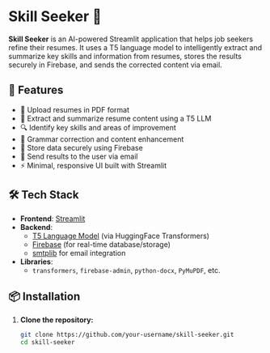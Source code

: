 # Skill Seeker 🎯

**Skill Seeker** is an AI-powered Streamlit application that helps job seekers refine their resumes. It uses a T5 language model to intelligently extract and summarize key skills and information from resumes, stores the results securely in Firebase, and sends the corrected content via email.

## 🚀 Features

- 📄 Upload resumes in PDF format
- 🤖 Extract and summarize resume content using a T5 LLM
- 🔍 Identify key skills and areas of improvement
- 🧠 Grammar correction and content enhancement
- 🔐 Store data securely using Firebase
- 📧 Send results to the user via email
- ⚡ Minimal, responsive UI built with Streamlit

## 🛠️ Tech Stack

- **Frontend**: [Streamlit](https://streamlit.io/)
- **Backend**:
  - [T5 Language Model](https://huggingface.co/transformers/model_doc/t5.html) (via HuggingFace Transformers)
  - [Firebase](https://firebase.google.com/) (for real-time database/storage)
  - [smtplib](https://docs.python.org/3/library/smtplib.html) for email integration
- **Libraries**:
  - `transformers`, `firebase-admin`, `python-docx`, `PyMuPDF`, etc.

## 📦 Installation

1. **Clone the repository:**
   ```bash
   git clone https://github.com/your-username/skill-seeker.git
   cd skill-seeker
